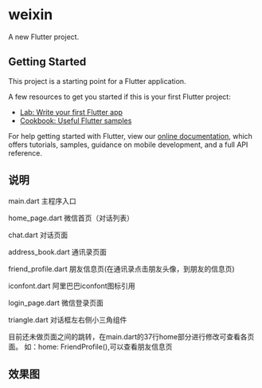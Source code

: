 # weixin

A new Flutter project.

## Getting Started

This project is a starting point for a Flutter application.

A few resources to get you started if this is your first Flutter project:

- [Lab: Write your first Flutter app](https://flutter.dev/docs/get-started/codelab)
- [Cookbook: Useful Flutter samples](https://flutter.dev/docs/cookbook)

For help getting started with Flutter, view our
[online documentation](https://flutter.dev/docs), which offers tutorials,
samples, guidance on mobile development, and a full API reference.

## 说明
main.dart 主程序入口

home_page.dart 微信首页（对话列表）

chat.dart 对话页面

address_book.dart 通讯录页面

friend_profile.dart 朋友信息页(在通讯录点击朋友头像，到朋友的信息页)

iconfont.dart 阿里巴巴iconfont图标引用

login_page.dart 微信登录页面

triangle.dart 对话框左右侧小三角组件


目前还未做页面之间的跳转，在main.dart的37行home部分进行修改可查看各页面。
如：home: FriendProfile(),可以查看朋友信息页

## 效果图
